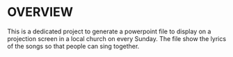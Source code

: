 # OVERVIEW
This is a dedicated project to generate a powerpoint file to display on a projection screen in a local church on every Sunday. The file show the lyrics of the songs so that people can sing together.
